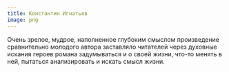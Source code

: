 ```yaml
---
title: Константин Игнатьев
image: png
---
```

Очень зрелое, мудрое, наполненное глубоким смыслом произведение сравнительно молодого автора заставляло читателей 
через духовные искания героев романа задумываться и о своей жизни, что-то менять в ней, пытаться анализировать 
и искать смысл жизни.
